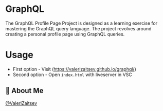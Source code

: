 # GraphQL

The GraphQL Profile Page Project is designed as a learning exercise for mastering the GraphQL query language. The project revolves around creating a personal profile page using GraphQL queries.

# Usage

- First option - Visit (https://valerizaitsev.github.io/graphql/)
- Second option - Open <code>index.html</code> with liveserver in VSC

## 🚀 About Me

[@ValeriZaitsev](https://github.com/ValeriZaitsev)
